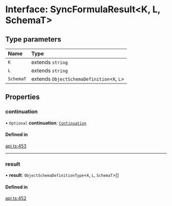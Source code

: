 # Interface: SyncFormulaResult<K, L, SchemaT\>

## Type parameters

| Name | Type |
| :------ | :------ |
| `K` | extends `string` |
| `L` | extends `string` |
| `SchemaT` | extends `ObjectSchemaDefinition`<`K`, `L`\> |

## Properties

### continuation

• `Optional` **continuation**: [`Continuation`](Continuation.md)

#### Defined in

[api.ts:453](https://github.com/coda/packs-sdk/blob/main/api.ts#L453)

___

### result

• **result**: `ObjectSchemaDefinitionType`<`K`, `L`, `SchemaT`\>[]

#### Defined in

[api.ts:452](https://github.com/coda/packs-sdk/blob/main/api.ts#L452)
